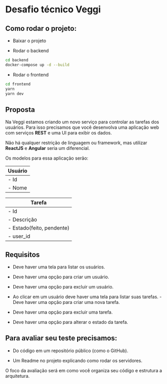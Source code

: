 

# Desafio técnico Veggi

## Como rodar o projeto:

 - Baixar o projeto

- Rodar o backend
```bash
cd backend
docker-compose up -d --build
```
- Rodar o frontend
```bash
cd frontend
yarn
yarn dev
```
  

## Proposta

Na Veggi estamos criando um novo serviço para controlar as tarefas dos usuários. Para isso precisamos que você desenvolva uma aplicação web com serviços **REST** e uma UI para exibir os dados.

Não há qualquer restrição de linguagem ou framework, mas utilizar **ReactJS** e **Angular** seria um diferencial.

  

Os modelos para essa aplicação serão:

| Usuário |
|-------------------------------|
| - Id |
| - Nome |

  
  

| Tarefa |
|-------------------------------|
| - Id |
| - Descrição |
| - Estado(feito, pendente) |
| - user_id |

  
  

## Requisitos

- Deve haver uma tela para listar os usuários.

- Deve haver uma opção para criar um usuário.

- Deve haver uma opção para excluir um usuário.

- Ao clicar em um usuário deve haver uma tela para listar suas tarefas. - Deve haver uma opção para criar uma nova tarefa.

- Deve haver uma opção para excluir uma tarefa.

- Deve haver uma opção para alterar o estado da tarefa.

## Para avaliar seu teste precisamos:

- Do código em um repositório público (como o GitHub).

- Um Readme no projeto explicando como rodar os servidores.

O foco da avaliação será em como você organiza seu código e estrutura a arquitetura.

